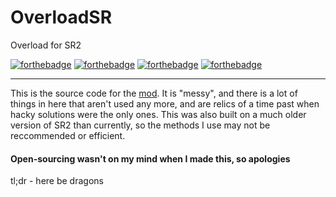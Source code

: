 # OverloadSR
Overload for SR2

[![forthebadge](https://forthebadge.com/images/badges/powered-by-electricity.svg)](https://forthebadge.com)
[![forthebadge](https://forthebadge.com/images/badges/open-source.svg)](https://forthebadge.com)
[![forthebadge](https://forthebadge.com/images/badges/gluten-free.svg)](https://forthebadge.com)
[![forthebadge](https://forthebadge.com/images/badges/60-percent-of-the-time-works-every-time.svg)](https://forthebadge.com)
___
This is the source code for the [mod](https://www.simplerockets.com/Mods/View/31529/Overload).
It is "messy", and there is a lot of things in here that aren't used any more, and are relics of a time past when hacky solutions were the only ones. This was also built on a much older version of SR2 than currently, so the methods I use may not be reccommended or efficient. 

#### Open-sourcing wasn't on my mind when I made this, so apologies

tl;dr - here be dragons
